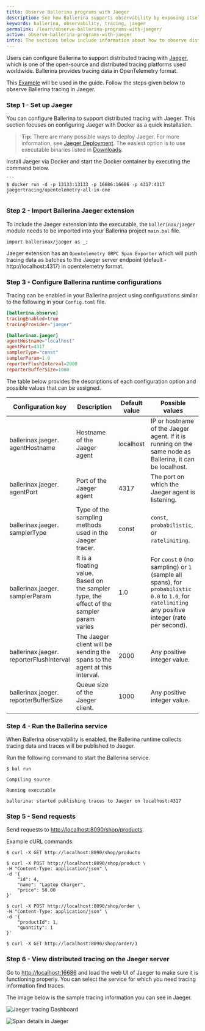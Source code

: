 ```yaml
---
title: Observe Ballerina programs with Jaeger
description: See how Ballerina supports observability by exposing itself via tracing to Jaeger.
keywords: ballerina, observability, tracing, jaeger
permalink: /learn/observe-ballerina-programs-with-jaeger/
active: observe-ballerina-programs-with-jaeger
intro: The sections below include information about how to observe distributed tracing of Ballerina programs with Jaeger.
---
```


Users can configure Ballerina to support distributed tracing with [Jaeger](https://www.jaegertracing.io/), which is one of the open-source and distributed tracing platforms used worldwide. Ballerina provides tracing data in OpenTelemetry format.

This [Example](<LINK_TO_OVERVIEW_OF_BALLERINA_OBSERVABILITY_PAGE_EXAMPLE_SECTION>) will be used in the guide. Follow the steps given below to observe Ballerina tracing in Jaeger.

### Step 1 - Set up Jaeger

You can configure Ballerina to support distributed tracing with Jaeger. This section focuses on configuring Jaeger with Docker as a quick installation.

>**Tip:** There are many possible ways to deploy Jaeger. For more information, see <a href="https://www.jaegertracing.io/docs/deployment/" target="_blank">Jaeger Deployment</a>.
> The easiest option is to use executable binaries listed in <a href="https://www.jaegertracing.io/download/" target="_blank">Downloads</a>.

Install Jaeger via Docker and start the Docker container by executing the command below.

    ```
    $ docker run -d -p 13133:13133 -p 16686:16686 -p 4317:4317 jaegertracing/opentelemetry-all-in-one
    ```

### Step 2 - Import Ballerina Jaeger extension

To include the Jaeger extension into the executable, the `ballerinax/jaeger` module needs to be imported into your Ballerina project `main.bal` file.

```ballerina
import ballerinax/jaeger as _;
```

Jaeger extension has an `Opentelemetry GRPC Span Exporter` which will push tracing data as batches to the Jaeger server endpoint (default - http://localhost:4317) in opentelemetry format.

### Step 3 - Configure Ballerina runtime configurations

Tracing can be enabled in your Ballerina project using configurations similar to the following in your `Config.toml` file.

```toml
[ballerina.observe]
tracingEnabled=true
tracingProvider="jaeger"

[ballerinax.jaeger]
agentHostname="localhost"
agentPort=4317
samplerType="const"
samplerParam=1.0
reporterFlushInterval=2000
reporterBufferSize=1000
```

The table below provides the descriptions of each configuration option and possible values that can be assigned.

Configuration key | Description | Default value | Possible values 
--- | --- | --- | --- 
ballerinax.jaeger. agentHostname | Hostname of the Jaeger agent | localhost | IP or hostname of the Jaeger agent. If it is running on the same node as Ballerina, it can be localhost. 
ballerinax.jaeger. agentPort | Port of the Jaeger agent | 4317 | The port on which the Jaeger agent is listening.
ballerinax.jaeger. samplerType | Type of the sampling methods used in the Jaeger tracer. | const | `const`, `probabilistic`, or `ratelimiting`.
ballerinax.jaeger. samplerParam | It is a floating value. Based on the sampler type, the effect of the sampler param varies | 1.0 | For `const` `0` (no sampling) or `1` (sample all spans), for `probabilistic` `0.0` to `1.0`, for `ratelimiting` any positive integer (rate per second).
ballerinax.jaeger. reporterFlushInterval | The Jaeger client will be sending the spans to the agent at this interval. | 2000 | Any positive integer value.
ballerinax.jaeger. reporterBufferSize | Queue size of the Jaeger client. | 1000 | Any positive integer value.

### Step 4 - Run the Ballerina service

When Ballerina observability is enabled, the Ballerina runtime collects tracing data and traces will be published to Jaeger.

Run the following command to start the Ballerina service.

```
$ bal run

Compiling source

Running executable

ballerina: started publishing traces to Jaeger on localhost:4317
```

### Step 5 - Send requests
 
Send requests to <http://localhost:8090/shop/products>.

Example cURL commands:

```
$ curl -X GET http://localhost:8090/shop/products
```
```
$ curl -X POST http://localhost:8090/shop/product \
-H "Content-Type: application/json" \
-d '{
    "id": 4, 
    "name": "Laptop Charger", 
    "price": 50.00
}'
```
```
$ curl -X POST http://localhost:8090/shop/order \
-H "Content-Type: application/json" \
-d '{
    "productId": 1, 
    "quantity": 1
}'
```
```
$ curl -X GET http://localhost:8090/shop/order/1
```

### Step 6 - View distributed tracing on the Jaeger server

Go to <http://localhost:16686> and load the web UI of Jaeger to make sure it is functioning properly. You can select the service for which you need tracing information find traces.

The image below is the sample tracing information you can see in Jaeger.
    
![Jaeger tracing Dashboard](/learn/images/jaeger-tracing-dashboard.png "Jaeger tracing Dashboard")

![Span details in Jaeger](/learn/images/span-details-jaeger.png "Span details in Jaeger")

